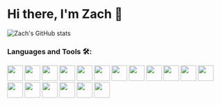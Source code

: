 # Hi there, I'm Zach 👋 

<!-- [![Zach's GitHub stats](https://github-readme-stats.vercel.app/api?username=zestefano)](https://github.com/anuraghazra/github-readme-stats) -->

![Zach's GitHub stats](https://github-readme-stats.vercel.app/api?username=zestefano&hide=issues,stars&count_private=true&show_icons=true&theme=synthwave)

<!-- [![Top Langs](https://github-readme-stats.vercel.app/api/top-langs/?username=zestefano&layout=compact&theme=synthwave&langs_count=8)](https://github.com/anuraghazra/github-readme-stats) -->


### Languages and Tools 🛠️:
<p float="left">
    <img src="https://cdn.jsdelivr.net/gh/devicons/devicon/icons/react/react-original-wordmark.svg" width="36px" />
    <img src="https://cdn.jsdelivr.net/gh/devicons/devicon/icons/javascript/javascript-original.svg" width="36px" />
    <img src="https://cdn.jsdelivr.net/gh/devicons/devicon/icons/python/python-original-wordmark.svg" width="36" />
    <img src="https://cdn.jsdelivr.net/gh/devicons/devicon/icons/postgresql/postgresql-original-wordmark.svg" width="36" />
    <img src="https://cdn.jsdelivr.net/gh/devicons/devicon/icons/redux/redux-original.svg" width="36" />
    <img src="https://cdn.jsdelivr.net/gh/devicons/devicon/icons/git/git-original-wordmark.svg" width="36" />
    <img src="https://w7.pngwing.com/pngs/925/447/png-transparent-express-js-node-js-javascript-mongodb-node-js-text-trademark-logo.png" width="36"/>
    <img src="https://cdn.jsdelivr.net/gh/devicons/devicon/icons/nodejs/nodejs-original-wordmark.svg" width="36" />
    <img src="https://cdn.jsdelivr.net/gh/devicons/devicon/icons/sequelize/sequelize-original-wordmark.svg" width="36" />
    <img src="https://www.seekpng.com/png/detail/875-8753366_flask-framework-logo-svg.png" width="36" />
    <img src="https://cdn.jsdelivr.net/gh/devicons/devicon/icons/npm/npm-original-wordmark.svg" width="36" />
    <img src="https://cdn.jsdelivr.net/gh/devicons/devicon/icons/html5/html5-original-wordmark.svg" width="36" />
    <img src="https://cdn.jsdelivr.net/gh/devicons/devicon/icons/css3/css3-original-wordmark.svg" width="36" />
    <img src="https://cdn.jsdelivr.net/gh/devicons/devicon/icons/jquery/jquery-original-wordmark.svg" width="36" />
    <img src="https://cdn.jsdelivr.net/gh/devicons/devicon/icons/docker/docker-original-wordmark.svg" width="36" />
    <img src="https://cdn.jsdelivr.net/gh/devicons/devicon/icons/heroku/heroku-original-wordmark.svg" width="36" />
    <img src="https://cdn.jsdelivr.net/gh/devicons/devicon/icons/mocha/mocha-plain.svg" width="36" />
    <img src="https://cdn.jsdelivr.net/gh/devicons/devicon/icons/pytest/pytest-original-wordmark.svg" width="36" />



          



</p>


